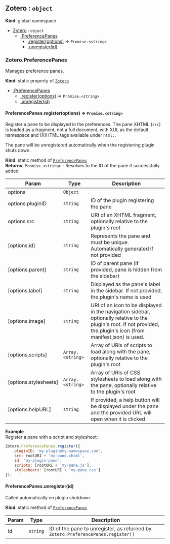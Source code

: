<a name="Zotero"></a>

## Zotero : <code>object</code>
**Kind**: global namespace  

* [Zotero](#Zotero) : <code>object</code>
    * [.PreferencePanes](#Zotero.PreferencePanes)
        * [.register(options)](#Zotero.PreferencePanes.register) ⇒ <code>Promise.&lt;string&gt;</code>
        * [.unregister(id)](#Zotero.PreferencePanes.unregister)

<a name="Zotero.PreferencePanes"></a>

### Zotero.PreferencePanes
Manages preference panes.

**Kind**: static property of [<code>Zotero</code>](#Zotero)  

* [.PreferencePanes](#Zotero.PreferencePanes)
    * [.register(options)](#Zotero.PreferencePanes.register) ⇒ <code>Promise.&lt;string&gt;</code>
    * [.unregister(id)](#Zotero.PreferencePanes.unregister)

<a name="Zotero.PreferencePanes.register"></a>

#### PreferencePanes.register(options) ⇒ <code>Promise.&lt;string&gt;</code>
Register a pane to be displayed in the preferences. The pane XHTML (`src`)
is loaded as a fragment, not a full document, with XUL as the default
namespace and (X)HTML tags available under `html:`.

The pane will be unregistered automatically when the registering plugin
shuts down.

**Kind**: static method of [<code>PreferencePanes</code>](#Zotero.PreferencePanes)  
**Returns**: <code>Promise.&lt;string&gt;</code> - Resolves to the ID of the pane if successfully added  

| Param | Type | Description |
| --- | --- | --- |
| options | <code>Object</code> |  |
| options.pluginID | <code>string</code> | ID of the plugin registering the pane |
| options.src | <code>string</code> | URI of an XHTML fragment, optionally relative to the plugin's root |
| [options.id] | <code>string</code> | Represents the pane and must be unique. Automatically generated if not provided |
| [options.parent] | <code>string</code> | ID of parent pane (if provided, pane is hidden from the sidebar) |
| [options.label] | <code>string</code> | Displayed as the pane's label in the sidebar. 		If not provided, the plugin's name is used |
| [options.image] | <code>string</code> | URI of an icon to be displayed in the navigation sidebar, optionally relative to 		the plugin's root. If not provided, the plugin's icon (from manifest.json) is used. |
| [options.scripts] | <code>Array.&lt;string&gt;</code> | Array of URIs of scripts to load along with the pane, optionally relative to 		the plugin's root |
| [options.stylesheets] | <code>Array.&lt;string&gt;</code> | Array of URIs of CSS stylesheets to load along with the pane, optionally 		relative to the plugin's root |
| [options.helpURL] | <code>string</code> | If provided, a help button will be displayed under the pane 		and the provided URL will open when it is clicked |

**Example**  
Register a pane with a script and stylesheet:
```javascript
Zotero.PreferencePanes.register({
	pluginID: 'my-plugin@my-namespace.com',
	src: rootURI + 'my-pane.xhtml',
	id: 'my-plugin-pane',
	scripts: [rootURI + 'my-pane.js'],
	stylesheets: [rootURI + 'my-pane.css']
});
```
<a name="Zotero.PreferencePanes.unregister"></a>

#### PreferencePanes.unregister(id)
Called automatically on plugin shutdown.

**Kind**: static method of [<code>PreferencePanes</code>](#Zotero.PreferencePanes)  

| Param | Type | Description |
| --- | --- | --- |
| id | <code>string</code> | ID of the pane to unregister, as returned by `Zotero.PreferencePanes.register()` |

